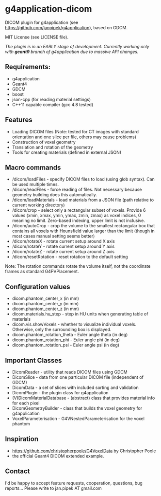 g4application-dicom
===================
DICOM plugin for g4application (see https://github.com/janpipek/g4application),
based on GDCM.

MIT License (see LICENSE file).

*The plugin is in an EARLY stage of development. Currently working only with **geant9** branch of g4application due
to massive API changes.*

Requirements:
-------------
* g4application
* Geant4
* GDCM
* boost
* json-cpp (for reading material settings)
* C++11 capable compiler (gcc 4.8 tested)

Features
--------
* Loading DICOM files (Note: tested for CT images with standard orientation and one slice per file, others may cause problems)
* Construction of voxel geometry
* Translation and rotation of the geometry
* Tools for creating materials (defined in external JSON)

Macro commands
--------------    
* /dicom/loadFiles - specify DICOM files to load (using glob syntax). Can be used multiple times.
* /dicom/readFiles - force reading of files. Not necessary because geometry building does this automatically.
* /dicom/loadMaterials - load materials from a JSON file (path relative to current working directory)
* /dicom/crop - select only a rectangular subset of voxels. Provide 6 values (xmin, xmax, ymin, ymax, zmin, zmax) as voxel indices, 0 meaning no limit. Zero-based indexing, upper limit is not inclusive.
* /dicom/autoCrop - crop the volume to the smallest rectangular box that contains all voxels with Hounsfield value larger than the limit (though in most cases manual setting seems better)
* /dicom/rotateX - rotate current setup around X axis
* /dicom/rotateY - rotate current setup around Y axis
* /dicom/rotateZ - rotate current setup around Z axis
* /dicom/resetRotation - reset rotation to the default setting

Note: The rotation commands rotate the volume itself, not the coordinate
frames as standard G4PVPlacement.

Configuration values
--------------------
* dicom.phantom_center_x (in mm)
* dicom.phantom_center_y (in mm)
* dicom.phantom_center_z (in mm)
* dicom.materials.hu_step - step in HU units when generating table of materials
* dicom.vis.showVoxels - whether to visualize individual voxels.
    Otherwise, only the surrounding box is displayed.
* dicom.phantom_rotation_theta - Euler angle theta (in deg)
* dicom.phantom_rotation_phi - Euler angle phi (in deg)
* dicom.phantom_rotation_psi - Euler angle psi (in deg)

Important Classes
-----------------
* DicomReader - utility that reads DICOM files using GDCM
* DicomSlice - data from one particular DICOM file (independent of GDCM)
* DicomData - a set of slices with included sorting and validation
* DicomPlugin - the plugin class for g4application
* (V)DicomMaterialDatabase - (abstract) class that provides material info
    for each pixel
* DicomGeometryBuilder - class that builds the voxel geometry for g4application
* VoxelParameterisation - G4VNestedParameterisation for the voxel phantom

Inspiration
-----------
* https://github.com/christopherpoole/G4VoxelData by Christopher Poole
* the official Geant4 DICOM extended example.

Contact
-------
I'd be happy to accept feature requests, cooperation, questions, bug reports...
Please write to jan.pipek AT gmail.com
